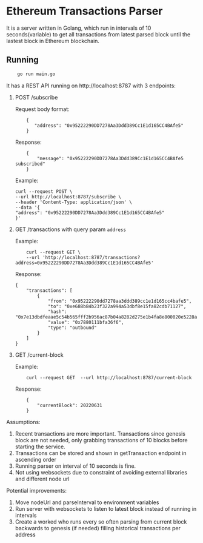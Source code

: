 # Ethereum Transactions Parser

It is a server written in Golang, which run in intervals of 10 seconds(variable) to get all transactions from latest parsed block until the lastest block in Ethereum blockchain.

## Running
```bash
    go run main.go

```

It has a REST API running on http://localhost:8787 with 3 endpoints:

1. POST /subscribe

    Request body format:
    ```
        {
           "address": "0x95222290DD7278Aa3Ddd389Cc1E1d165CC4BAfe5"
        }
    ```  
    Response: 
    ```
        {
	        "message": "0x95222290DD7278Aa3Ddd389Cc1E1d165CC4BAfe5 subscribed"
        }
    ```

    Example:
    ```
    curl --request POST \
    --url http://localhost:8787/subscribe \
    --header 'Content-Type: application/json' \
    --data '{
    "address": "0x95222290DD7278Aa3Ddd389Cc1E1d165CC4BAfe5"
    }'
    ```

 2. GET /transactions with query param `address`

    Example: 
    ```
        curl --request GET \
        --url 'http://localhost:8787/transactions?address=0x95222290DD7278Aa3Ddd389Cc1E1d165CC4BAfe5'

    ```

    Response:
    ```
    {
	    "transactions": [
            {
                "from": "0x95222290dd7278aa3ddd389cc1e1d165cc4bafe5",
                "to": "0xe688b84b23f322a994a53dbf8e15fa82cdb71127",
                "hash": "0x7e13dbdfeaae5c54b565fff2b956ac87b04a8282d275e1b4fa8e800020e5228a",
                "value": "0x7880111bfa36f6",
                "type": "outbound"
            }
        ]
    }
    ```

3. GET /current-block

    Example:

    ```
        curl --request GET  --url http://localhost:8787/current-block 
    ```
    Response:
    ```
        {
	        "currentBlock": 20220631
        }
    ```

Assumptions:
1. Recent transactions are more important. Transactions since genesis block are not needed, only grabbing transactions of 10 blocks before starting the service.
2. Transactions can be stored and shown in getTransaction endpoint in ascending order
3. Running parser on interval of 10 seconds is fine.
4. Not using websockets due to constraint of avoiding external libraries and different node url


Potential improvements:
1. Move nodeUrl and parseInterval to environment variables
2. Run server with websockets to listen to latest block instead of running in intervals
3. Create a worked who runs every so often parsing from current block backwards to genesis (if needed) filling historical transactions per address
